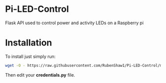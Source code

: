 # Pi-LED-Control
Flask API used to control power and activity LEDs on a Raspberry pi 

# Installation
To install just simply run:
```bash
wget -O - https://raw.githubusercontent.com/RubenShaw1/Pi-LED-Control/main/setup.sh | sudo bash
```
Then edit your **credentials.py** file.
